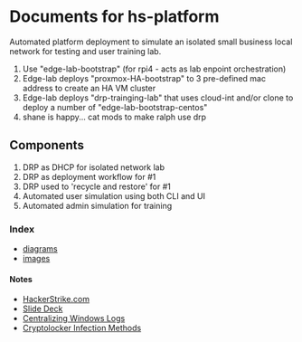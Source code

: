 # Documents for hs-platform
Automated platform deployment to simulate an isolated small business local network for testing and user training lab.  

1. Use "edge-lab-bootstrap" (for rpi4 - acts as lab enpoint orchestration)
2. Edge-lab deploys "proxmox-HA-bootstrap" to 3 pre-defined mac address to create an HA VM cluster
3. Edge-lab deploys "drp-trainging-lab" that uses cloud-int and/or clone to deploy a number of "edge-lab-bootstrap-centos"
4. shane is happy... cat mods to make ralph use drp

## Components
1. DRP as DHCP for isolated network lab
2. DRP as deployment workflow for #1
3. DRP used to 'recycle and restore' for #1
4. Automated user simulation using both CLI and UI
5. Automated admin simulation for training

### Index
- [diagrams](diagrams)
- [images](images)

#### Notes
- [HackerStrike.com](https://www.hackerstrike.com/)
- [Slide Deck](https://drive.google.com/drive/folders/1No9s4_jFfRhRI16uf9B52u1u4ZQO_MCY)
- [Centralizing Windows Logs](https://www.loggly.com/ultimate-guide/centralizing-windows-logs/)
- [Cryptolocker Infection Methods](https://usa.kaspersky.com/resource-center/definitions/cryptolocker)
